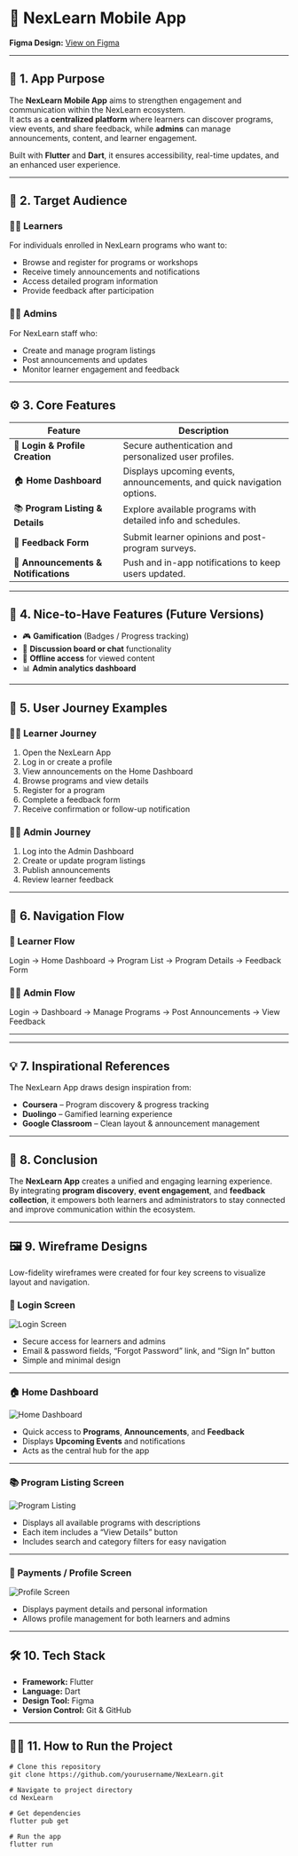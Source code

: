 # 📱 NexLearn Mobile App  
**Figma Design:** [View on Figma](https://www.figma.com/design/B4tfxFwFK4HilQFP5s1JhU/Flutter-project?node-id=44-34&p=f&t=7Uu3Wk4FqvbDTTLL-0)  

---

## 🧩 1. App Purpose  
The **NexLearn Mobile App** aims to strengthen engagement and communication within the NexLearn ecosystem.  
It acts as a **centralized platform** where learners can discover programs, view events, and share feedback, while **admins** can manage announcements, content, and learner engagement.  

Built with **Flutter** and **Dart**, it ensures accessibility, real-time updates, and an enhanced user experience.  

---

## 🎯 2. Target Audience  

### 👩‍🎓 Learners  
For individuals enrolled in NexLearn programs who want to:  
- Browse and register for programs or workshops  
- Receive timely announcements and notifications  
- Access detailed program information  
- Provide feedback after participation  

### 🧑‍💼 Admins  
For NexLearn staff who:  
- Create and manage program listings  
- Post announcements and updates  
- Monitor learner engagement and feedback  

---

## ⚙️ 3. Core Features  

| **Feature** | **Description** |
|--------------|----------------|
| 🔐 **Login & Profile Creation** | Secure authentication and personalized user profiles. |
| 🏠 **Home Dashboard** | Displays upcoming events, announcements, and quick navigation options. |
| 📚 **Program Listing & Details** | Explore available programs with detailed info and schedules. |
| 📝 **Feedback Form** | Submit learner opinions and post-program surveys. |
| 🔔 **Announcements & Notifications** | Push and in-app notifications to keep users updated. |

---

## 🌟 4. Nice-to-Have Features (Future Versions)  
- 🎮 **Gamification** (Badges / Progress tracking)  
- 💬 **Discussion board or chat** functionality  
- 📶 **Offline access** for viewed content  
- 📊 **Admin analytics dashboard**  

---

## 🧭 5. User Journey Examples  

### 👩‍🎓 Learner Journey  
1. Open the NexLearn App  
2. Log in or create a profile  
3. View announcements on the Home Dashboard  
4. Browse programs and view details  
5. Register for a program  
6. Complete a feedback form  
7. Receive confirmation or follow-up notification  

### 🧑‍💼 Admin Journey  
1. Log into the Admin Dashboard  
2. Create or update program listings  
3. Publish announcements  
4. Review learner feedback  

---

## 🔀 6. Navigation Flow  

### 📲 Learner Flow  
Login → Home Dashboard → Program List → Program Details → Feedback Form


### 🧑‍💼 Admin Flow  
Login → Dashboard → Manage Programs → Post Announcements → View Feedback

---

---

## 💡 7. Inspirational References  
The NexLearn App draws design inspiration from:  
- **Coursera** – Program discovery & progress tracking  
- **Duolingo** – Gamified learning experience  
- **Google Classroom** – Clean layout & announcement management  

---

## 🏁 8. Conclusion  
The **NexLearn App** creates a unified and engaging learning experience.  
By integrating **program discovery**, **event engagement**, and **feedback collection**, it empowers both learners and administrators to stay connected and improve communication within the ecosystem.  

---

## 🖼️ 9. Wireframe Designs  

Low-fidelity wireframes were created for four key screens to visualize layout and navigation.

### 🔐 Login Screen  
![Login Screen](assets/images/login_screen.png)  
- Secure access for learners and admins  
- Email & password fields, “Forgot Password” link, and “Sign In” button  
- Simple and minimal design  

---

### 🏠 Home Dashboard  
![Home Dashboard](assets/images/home_dashboard.png)  
- Quick access to **Programs**, **Announcements**, and **Feedback**  
- Displays **Upcoming Events** and notifications  
- Acts as the central hub for the app  

---

### 📚 Program Listing Screen  
![Program Listing](assets/images/program_listing.png)  
- Displays all available programs with descriptions  
- Each item includes a “View Details” button  
- Includes search and category filters for easy navigation  

---

### 👤 Payments / Profile Screen  
![Profile Screen](assets/images/profile_screen.png)  
- Displays payment details and personal information  
- Allows profile management for both learners and admins  

---

## 🛠️ 10. Tech Stack  
- **Framework:** Flutter  
- **Language:** Dart  
- **Design Tool:** Figma  
- **Version Control:** Git & GitHub  

---

## 🧑‍💻 11. How to Run the Project  

```
# Clone this repository
git clone https://github.com/yourusername/NexLearn.git

# Navigate to project directory
cd NexLearn

# Get dependencies
flutter pub get

# Run the app
flutter run
```



